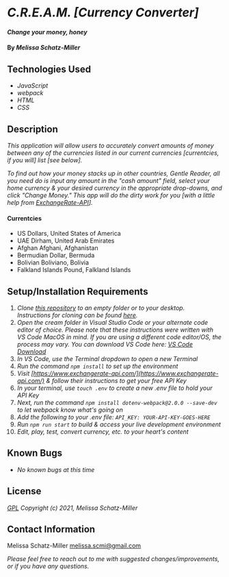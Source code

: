 
# _C.R.E.A.M. [Currency Converter]_

#### _Change your money, honey_

#### By _**Melissa Schatz-Miller**_

## Technologies Used

* _JavaScript_
* _webpack_
* _HTML_
* _CSS_

## Description

_This application will allow users to accurately convert amounts of money between any of the currencies listed in our current currencies [currentcies, if you will] list [see below]._  

_To find out how your money stacks up in other countries, Gentle Reader, all you need do is input any amount in the "cash amount" field, select your home currency & your desired currency in the appropriate drop-downs, and click "Change Money." This app will do the dirty work for you [with a little help from [ExchangeRate-API](https://www.exchangerate-api.com/)]._

#### Currentcies
* US Dollars, United States of America
* UAE Dirham, United Arab Emirates
* Afghan Afghani, Afghanistan
* Bermudian Dollar, Bermuda
* Bolivian Boliviano, Bolivia
* Falkland Islands Pound, Falkland Islands

## Setup/Installation Requirements

1. _Clone [this repository](https://github.com/tigertiger/cream) to an empty folder or to your desktop.  
Instructions for cloning can be found [here](https://docs.github.com/en/github/creating-cloning-and-archiving-repositories/cloning-a-repository-from-github/cloning-a-repository)._
2. _Open the cream folder in Visual Studio Code or your alternate code editor of choice.
   Please note that these instructions were written with VS Code MacOS in mind. If you are using a different code editor/OS, the process may vary. You can download VS Code here: [VS Code Download](https://code.visualstudio.com/download)_
3. _In VS Code, use the Terminal dropdown to open a new Terminal_
4. _Run the command ```npm install``` to set up the environment_
5. _Visit [https://www.exchangerate-api.com/](https://www.exchangerate-api.com/) & follow their instructions to get your free API Key_
6. _In your terminal, use ```touch .env``` to create a new .env file to hold your API Key_
7. _Next, run the command ```npm install dotenv-webpack@2.0.0 --save-dev``` to let webpack know what's going on_
8. _Add the following to your .env file: ```API_KEY: YOUR-API-KEY-GOES-HERE```_
9. _Run ```npm run start``` to build & access your live development environment_
10. _Edit, play, test, convert currency, etc. to your heart's content_

## Known Bugs

* _No known bugs at this time_

## License

_[GPL](https://opensource.org/licenses/gpl-license)_
_Copyright (c) 2021, Melissa Schatz-Miller_

## Contact Information

Melissa Schatz-Miller <melissa.scmi@gmail.com>  

_Please feel free to reach out to me with suggested changes/improvements, or if you have any questions._